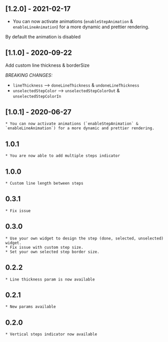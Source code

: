 ## [1.2.0] - 2021-02-17

- You can now activate animations (`enableStepAnimation` & `enableLineAnimation`) for a more dynamic and prettier rendering.

By default the animation is disabled

## [1.1.0] - 2020-09-22

Add custom line thickness & borderSize

*BREAKING CHANGES:*
- `lineThickness` --> `doneLineThickness` & `undoneLineThickness`
- `unselectedStepColor` --> `unselectedStepColorOut` & `unselectedStepColorIn`

## [1.0.1] - 2020-06-27

    * You can now activate animations (`enableStepAnimation` & `enableLineAnimation`) for a more dynamic and prettier rendering.

## 1.0.1

    * You are now able to add multiple steps indicator

## 1.0.0

    * Custom line length between steps

## 0.3.1

    * Fix issue

## 0.3.0

    * Use your own widget to design the step (done, selected, unselected) widget.
    * Fix issue with custom step size.
    * Set your own selected step border size.

## 0.2.2

    * Line thickness param is now available

## 0.2.1

    * New params available

## 0.2.0

    * Vertical steps indicator now available
